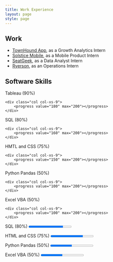 ```yaml
---
title: Work Experience
layout: page
style: page
---
```




## Work
* [TownHound App](http://www.townhoundapp.com), as a Growth Analytics Intern
* [Solstice Mobile](http://www.solstice-mobile.com), as a Mobile Product Intern
* [SeatGeek](https://seatgeek.com/), as a Data Analyst Intern
* [Ryerson](http://www.ryerson.com/?__geo=635752838062540315&sc_lang=en), as an Operations Intern

## Software Skills

<div class="row">
	<div class="col col-xs-3">
		Tableau (90%)
	</div> 

	<div class="col col-xs-9">
		<progress value="180" max="200"></progress>
	</div>
</div>

<div class="row">
	<div class="col col-xs-3">
		SQL (80%)
	</div> 

	<div class="col col-xs-9">
		<progress value="160" max="200"></progress>
	</div>
</div>

<div class="row">
	<div class="col col-xs-3">
		HMTL and CSS (75%)
	</div> 

	<div class="col col-xs-9">
		<progress value="150" max="200"></progress>
	</div>
</div>

<div class="row">
	<div class="col col-xs-3">
		Python Pandas (50%)
	</div> 

	<div class="col col-xs-9">
		<progress value="100" max="200"></progress>
	</div>
</div>

<div class="row">
	<div class="col col-xs-3">
		Excel VBA (50%)
	</div> 

	<div class="col col-xs-9">
		<progress value="100" max="200"></progress>
	</div>
</div>




<p> SQL (80%)          
		<progress value="80" max="100"></progress>
	</p>
<p> HTML and CSS (75%) 
		<progress value="75" max="100"></progress>
</p>

<p> Python Pandas (50%)
		<progress value="50" max="100"></progress>
</p>
<p> Excel VBA (50%)     
		<progress value="50" max="100"></progress>
	</p>


